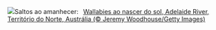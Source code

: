 ![](https://www.bing.com/th?id=OHR.SunriseWallabies_PT-BR5783760197_UHD.jpg&w=1000)Saltos ao amanhecer:&nbsp;&ensp;[Wallabies ao nascer do sol, Adelaide River, Território do Norte, Austrália (© Jeremy Woodhouse/Getty Images)](https://www.bing.com/th?id=OHR.SunriseWallabies_PT-BR5783760197_UHD.jpg)
<br><br/>
